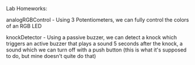 Lab Homeworks: 
  
  analogRGBControl - Using 3 Potentiometers, we can fully control the colors of an RGB LED
  
  knockDetector - Using a passive buzzer, we can detect a knock which triggers an active buzzer that plays a sound 5 seconds after the knock, a sound which we can turn off with a push button (this is what it's supposed to do, but mine doesn't quite do that)
